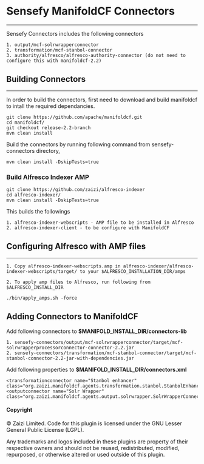 # Sensefy ManifoldCF Connectors
---

Sensefy Connectors includes the following connectors

```
1. output/mcf-solrwrapperconnector
2. transformation/mcf-stanbol-connector
3. authority/alfresco/alfresco-authority-connector (do not need to configure this with manifoldcf-2.2)
```


## Building Connectors
---

In order to build the connectors, first need to download and build manifoldcf to intall the required dependancies.

```
git clone https://github.com/apache/manifoldcf.git
cd manifoldcf/
git checkout release-2.2-branch
mvn clean install 
```

Build the connectors by running following command from sensefy-connectors directory,

```
mvn clean install -DskipTests=true
```

### Build Alfresco Indexer AMP

```
git clone https://github.com/zaizi/alfresco-indexer
cd alfresco-indexer/
mvn clean install -DskipTests=true
```

This builds the followings

```
1. alfresco-indexer-webscripts - AMP file to be installed in Alfresco
2. alfresco-indexer-client - to be configure with ManifoldCF
```

## Configuring Alfresco with AMP files
---

```
1. Copy alfresco-indexer-webscripts.amp in alfresco-indexer/alfresco-indexer-webscripts/target/ to your $ALFRESCO_INSTALLATION_DIR/amps

2. To apply amp files to Alfresco, run following from $ALFRESCO_INSTALL_DIR
```

```
./bin/apply_amps.sh -force
```

## Adding Connectors to ManifoldCF

Add following connectors to **$MANIFOLD_INSTALL_DIR/connectors-lib**

```
1. sensefy-connectors/output/mcf-solrwrapperconnector/target/mcf-solrwrapperprocessorconnector-connector-2.2.jar
2. sensefy-connectors/transformation/mcf-stanbol-connector/target/mcf-stanbol-connector-2.2-jar-with-dependencies.jar
```

Add following properties to **$MANIFOLD_INSTALL_DIR/connectors.xml**

```
<transformationconnector name="Stanbol enhancer" class="org.zaizi.manifoldcf.agents.transformation.stanbol.StanbolEnhancer"/>
<outputconnector name="Solr Wrapper" class="org.zaizi.manifoldcf.agents.output.solrwrapper.SolrWrapperConnector"/>

```

#### Copyright


© Zaizi Limited. Code for this plugin is licensed under the GNU Lesser General Public License (LGPL).

Any trademarks and logos included in these plugins are property of their respective owners and should not be reused, redistributed, modified, repurposed, or otherwise altered or used outside of this plugin.

